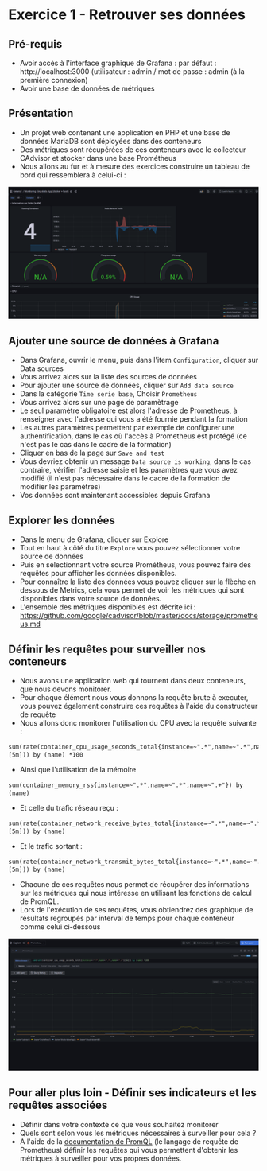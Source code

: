 # Exercice 1 - Retrouver ses données

## Pré-requis

- Avoir accès à l'interface graphique de Grafana : par défaut : http://localhost:3000 (utilisateur : admin / mot de passe : admin (à la première connexion)
- Avoir une base de données de métriques

## Présentation 

- Un projet web contenant une application en PHP et une base de données MariaDB sont déployées dans des conteneurs
- Des métriques sont récupérées de ces conteneurs avec le collecteur CAdvisor et stocker dans une base Prométheus
- Nous allons au fur et à mesure des exercices construire un tableau de bord qui ressemblera à celui-ci :

![](img/exo1/dashboard_cible.png)

## Ajouter une source de données à Grafana

- Dans Grafana, ouvrir le menu, puis dans l'item `Configuration`, cliquer sur Data sources
- Vous arrivez alors sur la liste des sources de données
- Pour ajouter une source de données, cliquer sur `Add data source`
- Dans la catégorie `Time serie base`, Choisir `Prometheus` 
- Vous arrivez alors sur une page de paramètrage
- Le seul paramètre obligatoire est alors l'adresse de Prometheus, à renseigner avec l'adresse qui vous a été fournie pendant la formation
- Les autres paramètres permettent par exemple de configurer une authentification, dans le cas où l'accès à Prometheus est protégé (ce n'est pas le cas dans le cadre de la formation)
- Cliquer en bas de la page sur `Save and test`
- Vous devriez obtenir un message `Data source is working`, dans le cas contraire, vérifier l'adresse saisie et les paramètres que vous avez modifié (il n'est pas nécessaire dans le cadre de la formation de modifier les paramètres)
- Vos données sont maintenant accessibles depuis Grafana

## Explorer les données

- Dans le menu de Grafana, cliquer sur Explore
- Tout en haut à côté du titre `Explore` vous pouvez sélectionner votre source de données
- Puis en sélectionnant votre source Prométheus, vous pouvez faire des requêtes pour afficher les données disponibles.
- Pour connaître la liste des données vous pouvez cliquer sur la flèche en dessous de Metrics, cela vous permet de voir les métriques qui sont disponibles dans votre source de données.
- L'ensemble des métriques disponibles est décrite ici : https://github.com/google/cadvisor/blob/master/docs/storage/prometheus.md 

## Définir les requêtes pour surveiller nos conteneurs 

- Nous avons une application web qui tournent dans deux conteneurs, que nous devons monitorer.
- Pour chaque élément nous vous donnons la requête brute à executer, vous pouvez également construire ces requêtes à l'aide du constructeur de requête
- Nous allons donc monitorer l'utilisation du CPU avec la requête suivante : 
```
sum(rate(container_cpu_usage_seconds_total{instance=~".*",name=~".*",name=~".+"}[5m])) by (name) *100

```

- Ainsi que l'utilisation de la mémoire
```
sum(container_memory_rss{instance=~".*",name=~".*",name=~".+"}) by (name)
```
- Et celle du trafic réseau reçu : 
```
sum(rate(container_network_receive_bytes_total{instance=~".*",name=~".*",name=~".+"}[5m])) by (name)
```
- Et le trafic sortant :
```
sum(rate(container_network_transmit_bytes_total{instance=~".*",name=~".*",name=~".+"}[5m])) by (name)
```
* Chacune de ces requêtes nous permet de récupérer des informations sur les métriques qui nous intéresse en utilisant les fonctions de calcul de PromQL.
* Lors de l'exécution de ses requêtes, vous obtiendrez des graphique de résultats regroupés par interval de temps pour chaque conteneur comme celui ci-dessous

![](img/exo1/result_explore.png)

## Pour aller plus loin - Définir ses indicateurs et les requêtes associées

- Définir dans votre contexte ce que vous souhaitez monitorer 
- Quels sont selon vous les métriques nécessaires à surveiller pour cela ?
- A l'aide de la [documentation de PromQL](https://prometheus.io/docs/prometheus/latest/querying/basics/) (le langage de requête de Prometheus) définir les requêtes qui vous permettent d'obtenir les métriques à surveiller pour vos propres données.
 
